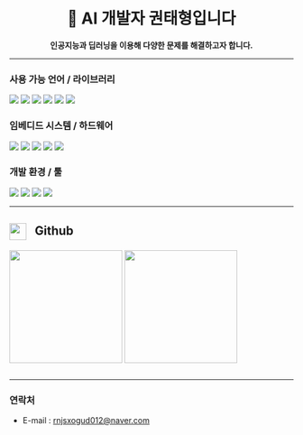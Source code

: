 <h1 align="center">👋 AI 개발자 권태형입니다</h1>
<p align="center">
  <b>인공지능과 딥러닝을 이용해 다양한 문제를 해결하고자 합니다.</b><br>
</p>

---

### 사용 가능 언어 / 라이브러리
<p>
<img src="https://img.shields.io/badge/C-blue?style=flat-square&logo=c" />
<img src="https://img.shields.io/badge/C++-00599C?style=flat-square&logo=c%2B%2B" />
<img src="https://img.shields.io/badge/Python-yellow?style=flat-square&logo=python" />
<img src="https://img.shields.io/badge/MATLAB-0076A8?style=flat-square&logo=mathworks" />
<img src="https://img.shields.io/badge/TensorFlow-FF6F00?style=flat-square&logo=tensorflow&logoColor=white" />
<img src="https://img.shields.io/badge/YOLOv5-00FFFF?style=flat-square" />
</p>

### 임베디드 시스템 / 하드웨어
<p>
<img src="https://img.shields.io/badge/STM32-03234B?style=flat-square&logo=stmicroelectronics" />
<img src="https://img.shields.io/badge/Raspberry%20Pi-C51A4A?style=flat-square&logo=raspberry-pi" />
<img src="https://img.shields.io/badge/Arduino-00979D?style=flat-square&logo=arduino" />
<img src="https://img.shields.io/badge/AVR-0A0A0A?style=flat-square&logo=atmel" />
<img src="https://img.shields.io/badge/ESP32-E7352C?style=flat-square" />
</p>

### 개발 환경 / 툴
<p>
<img src="https://img.shields.io/badge/Git-black?style=flat-square&logo=git" />
<img src="https://img.shields.io/badge/GitHub-181717?style=flat-square&logo=github" />
<img src="https://img.shields.io/badge/VSCode-007ACC?style=flat-square&logo=visual-studio-code&logoColor=white" />
<img src="https://img.shields.io/badge/Ubuntu-E95420?style=flat-square&logo=ubuntu&logoColor=white" />
</p>

---
<h2>
  <picture>
    <source media="(prefers-color-scheme: dark)" srcset="https://cdn.simpleicons.org/github/white">
    <source media="(prefers-color-scheme: light)" srcset="https://cdn.simpleicons.org/github/black">
    <img src="https://cdn.simpleicons.org/github/black" width="30" height="30" style="vertical-align: middle; margin-right: 10px;">
  </picture>
  Github
</h2>
</h2>
  <img align="center" src="https://github-readme-stats.vercel.app/api?username=k-tae&langs_count=10&bg_color=45,C33764,1D2671&title_color=ffffff&text_color=ffffff&hide_border=False" height="200"> <img align="center" src="https://github-readme-stats.vercel.app/api/top-langs/?username=k-tae&layout=compact&langs_count=10&bg_color=45,C33764,1D2671&title_color=ffffff&text_color=ffffff&hide_border=False" height="200">
<h2>

---

### 연락처 
  - E-mail : rnjsxogud012@naver.com 
<!--
**k-tae/k-tae** is a ✨ _special_ ✨ repository because its `README.md` (this file) appears on your GitHub profile.

Here are some ideas to get you started:

- 🔭 I’m currently working on ...
- 🌱 I’m currently learning ...
- 👯 I’m looking to collaborate on ...
- 🤔 I’m looking for help with ...
- 💬 Ask me about ...
- 📫 How to reach me: ...
- 😄 Pronouns: ...
- ⚡ Fun fact: ...
-->
